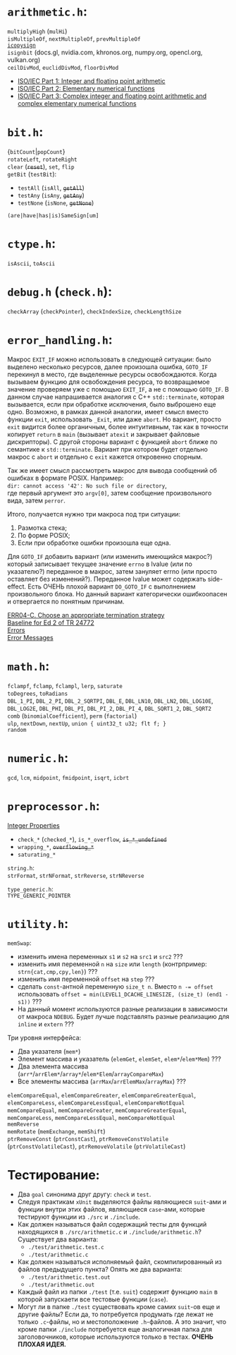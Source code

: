 # `arithmetic.h`:<br/>
`multiplyHigh` (`mulHi`)<br/>
`isMultipleOf`, `nextMultipleOf`, `prevMultipleOf`<br/>
[`icopysign`](https://gcc.gnu.org/onlinedocs/gfortran/SIGN.html)<br/>
`isignbit` (docs.gl, nvidia.com, khronos.org, numpy.org, opencl.org, vulkan.org)<br/>
`ceilDivMod`, `euclidDivMod`, `floorDivMod`

- [ISO/IEC Part 1: Integer and floating point arithmetic](http://www.open-std.org/jtc1/sc22/wg11/docs/n519.pdf)
- [ISO/IEC Part 2: Elementary numerical functions](http://www.open-std.org/jtc1/sc22/wg11/docs/n462.pdf)
- [ISO/IEC Part 3: Complex integer and floating point arithmetic and complex elementary numerical functions](http://www.open-std.org/jtc1/sc22/wg11/docs/n497.pdf)

# `bit.h`:<br/>
{`bitCount`|`popCount`}<br/>
`rotateLeft`, `rotateRight`<br/>
`clear` (~~`reset`~~), `set`, `flip`<br/>
 `getBit` (`testBit`):<br/>
 - `testAll` (`isAll`, ~~`getAll`~~)
 - `testAny` (`isAny`, ~~`getAny`~~)
 - `testNone` (`isNone`, ~~`getNone`~~)

`(are|have|has|is)SameSign[um]`

# `ctype.h`:<br/>
`isAscii`, `toAscii`

# `debug.h` (`check.h`):<br/>
`checkArray` (`checkPointer`), `checkIndexSize`, `checkLengthSize`

# `error_handling.h`:<br/>
Макрос `EXIT_IF` можно использовать в следующей ситуации: было выделено несколько ресурсов, далее произошла ошибка, `GOTO_IF` перекинул в место, где выделенные ресурсы освобождаются. Когда вызываем функцию для освобождения ресурса, то возвращаемое значение проверяем уже с помощью `EXIT_IF`, а не с помощью `GOTO_IF`. В данном случае напрашивается аналогия с C++ `std::terminate`, которая вызывается, если при обработке исключения, было выброшено еще одно. Возможно, в рамках данной аналогии, имеет смысл вместо функции `exit`, использовать `_Exit`, или даже `abort`. Но вариант, просто `exit` видится более органичным, более интуитивным, так как в точности копирует `return` в `main` (вызывает `atexit` и закрывает файловые дискрипторы). С другой стороны вариант с функцией `abort` ближе по семантике к `std::terminate`. Вариант при котором будет отдельно макрос с `abort` и отдельно с `exit` кажется откровенно спорным.

Так же имеет смысл рассмотреть макрос для вывода сообщений об ошибках в формате POSIX. Например:<br/>
`dir: cannot access '42': No such file or directory`,<br/>
где первый аргумент это `argv[0]`, затем сообщение произвольного вида, затем `perror`.

Итого, получается нужно три макроса под три ситуации:<br/>
1) Размотка стека;<br/>
2) По форме POSIX;<br/>
3) Если при обработке ошибки произошла еще одна.

Для `GOTO_IF` добавить вариант (или изменить имеющийся макрос?) который записывает текущее значение `errno` в lvalue (или по указателю?) переданное в макрос, затем зануляет errno (или просто оставляет без изменений?). Переданное lvalue может содержать side-effect. Есть ОЧЕНЬ плохой вариант `DO_GOTO_IF` с выполнением произвольного блока. Но данный вариант категорически ошибкоопасен и отвергается по понятным причинам.

[ERR04-C. Choose an appropriate termination strategy](https://wiki.sei.cmu.edu/confluence/display/c/ERR04-C.+Choose+an+appropriate+termination+strategy)<br/>
[Baseline for Ed 2 of TR 24772](https://www.open-std.org/jtc1/sc22/wg23/docs/ISO-IECJTC1-SC22-WG23_N0453-baseline-wd-pdtr-24772-2013-06.pdf)<br/>
[Errors](https://www.gnu.org/prep/standards/html_node/Errors.html)<br/>
[Error Messages](https://www.gnu.org/software/libc/manual/html_node/Error-Messages.html)

# `math.h`:<br/>
`fclampf`, `fclamp`, `fclampl`, `lerp`, `saturate`<br/>
`toDegrees`, `toRadians`<br/>
`DBL_1_PI`, `DBL_2_PI`, `DBL_2_SQRTPI`, `DBL_E`, `DBL_LN10`, `DBL_LN2`, `DBL_LOG10E`, `DBL_LOG2E`, `DBL_PHI`, `DBL_PI`, `DBL_PI_2`, `DBL_PI_4`, `DBL_SQRT1_2`, `DBL_SQRT2`<br/>
`comb` (`binomialCoefficient`), `perm` (`factorial`)<br/>
`ulp`, `nextDown`, `nextUp`, `union { uint32_t u32; flt f; }`<br/>
`random`

# `numeric.h`:<br/>
`gcd`, `lcm`, `midpoint`, `fmidpoint`, `isqrt`, `icbrt`

# `preprocessor.h`:<br/>
[Integer Properties](https://www.gnu.org/software/gnulib/manual/html_node/Integer-Properties.html)
- `check_*` (`checked_*`), `is_*_overflow`, ~~`is_*_undefined`~~
- `wrapping_*`, ~~`overflowing_*`~~
- `saturating_*`

`string.h`:<br/>
`strFormat`, `strNFormat`, `strReverse`, `strNReverse`

`type_generic.h`:<br/>
`TYPE_GENERIC_POINTER`

# `utility.h`:<br/>
`memSwap`:
- изменить имена переменных `s1` и `s2` на `src1` и `src2` ???
- изменить имя переменной `n` на `size` или `length` (контрпример: `strn{cat,cmp,cpy,len}`) ???
- изменить имя переменной `offset` на `step` ???
- сделать `const`-антной переменную `size_t n`. Вместо `n -= offset` использовать `offset = min(LEVEL1_DCACHE_LINESIZE, (size_t) (end1 - s1))` ???
- На данный момент используются разные реализации в зависимости от макроса `NDEBUG`. Будет лучше подставлять разные реализацию для `inline` и `extern` ???

Три уровня интерфейса:
- Два указателя (`mem*`)
- Элемент массива и указатель (`elemGet`, `elemSet`, `elem*`/`elem*Mem`) ???
- Два элемента массива (`arr*`/`arrElem*`/`array*`/`elem*Elem`/`arrayCompareMax`)
- Все элементы массива (`arrMax`/`arrElemMax`/`arrayMax`) ???

`elemCompareEqual`, `elemCompareGreater`, `elemCompareGreaterEqual`, `elemCompareLess`, `elemCompareLessEqual`, `elemCompareNotEqual`<br/>
`memCompareEqual`, `memCompareGreater`, `memCompareGreaterEqual`, `memCompareLess`, `memCompareLessEqual`, `memCompareNotEqual`<br/>
`memReverse`<br/>
`memRotate` (`memExchange`, `memShift`)<br/>
`ptrRemoveConst` (`ptrConstCast`), `ptrRemoveConstVolatile` (`ptrConstVolatileCast`), `ptrRemoveVolatile` (`ptrVolatileCast`)

# Тестирование:<br/>
- Два `goal` синонима друг другу: `check` и `test`.
- Следуя практикам `xUnit` выделяются файлы являющиеся `suit`-ами и функции внутри этих файлов, являющиеся `case`-ами, которые тестируют функции из `./src` и `./include`.
- Как должен называться файл содержащий тесты для функций находящихся в `./src/arithmetic.c` и `./include/arithmetic.h`? Существует два варианта:
  - `./test/arithmetic.test.c`
  - `./test/arithmetic.c`
- Как должен называться исполняемый файл, скомпилированный из файлов предыдущего пункта? Опять же два варианта:
  - `./test/arithmetic.test.out`
  - `./test/arithmetic.out`
- Каждый файл из папки `./test` (т.е. `suit`) содержит функцию `main` в которой запускаети все тестовые функции (`case`).
- Могут ли в папке `./test` существовать кроме самих `suit`-ов еще и другие файлы? Если да, то потребуется продумать где лежат не только `.c`-файлы, но и местоположение `.h`-файлов. А это значит, что кроме папки `./include` потребуется еще аналогичная папка для заголовочников, которые используются только в тестах. **ОЧЕНЬ ПЛОХАЯ ИДЕЯ.**
